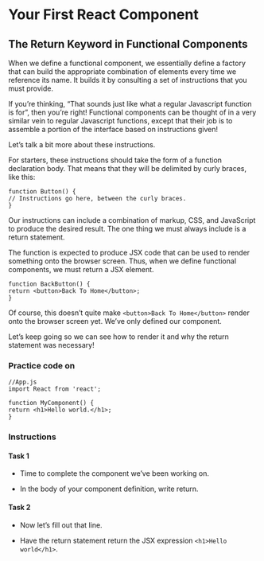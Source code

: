 # Your First React Component
## The Return Keyword in Functional Components

When we define a functional component, we essentially define a factory that can build the appropriate combination of elements every time we reference its name. It builds it by consulting a set of instructions that you must provide.

If you’re thinking, “That sounds just like what a regular Javascript function is for”, then you’re right! Functional components can be thought of in a very similar vein to regular Javascript functions, except that their job is to assemble a portion of the interface based on instructions given!

Let’s talk a bit more about these instructions.

For starters, these instructions should take the form of a function declaration body. That means that they will be delimited by curly braces, like this:

    function Button() {
    // Instructions go here, between the curly braces.
    }

Our instructions can include a combination of markup, CSS, and JavaScript to produce the desired result. The one thing we must always include is a return statement.

The function is expected to produce JSX code that can be used to render something onto the browser screen. Thus, when we define functional components, we must return a JSX element.

    function BackButton() {
    return <button>Back To Home</button>;
    }

Of course, this doesn’t quite make `<button>Back To Home</button>` render onto the browser screen yet. We’ve only defined our component.

Let’s keep going so we can see how to render it and why the return statement was necessary!

### Practice code on

    //App.js
    import React from 'react';

    function MyComponent() {
    return <h1>Hello world.</h1>;
    }



### Instructions

#### Task 1
- Time to complete the component we’ve been working on.

- In the body of your component definition, write return.

#### Task 2

- Now let’s fill out that line.

- Have the return statement return the JSX expression `<h1>Hello world</h1>`.
